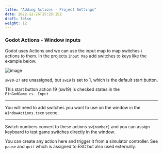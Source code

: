 ```yaml
---
title: "Adding Actions - Project Settings"
date: 2022-12-26T15:26:15Z
draft: false
weight: 12
---
```


### Godot Actions - Window inputs

Godot uses Actions and we can use the input map to map switches / actions to them. In the projects `Input Map` add switches to keys like the example below.

![image](../../images/godot-input-actions.jpg)

`sw20-27` are unassigned, but `sw19` is set to 1, which is the default start button.

This start button action 19 (sw19) is checked states in the `PinGodGame.cs._Input`

---

You will need to add switches you want to use on the window in the `WindowActions.tscn` scene.

---

Switch numbers convert to these actions `sw{number}` and you can assign keyboard to test game switches directly in the window.

You can create any action here and trigger it from a simulator controller. See `pause` and `quit` which is assigned to ESC but also used externally.
